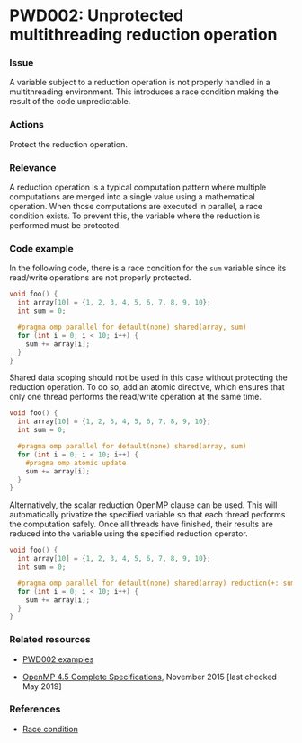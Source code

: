 # PWD002: Unprotected multithreading reduction operation

### Issue

A variable subject to a reduction operation is not properly handled in a
multithreading environment. This introduces a race condition making the result
of the code unpredictable.

### Actions

Protect the reduction operation.

### Relevance

A reduction operation is a typical computation pattern where multiple
computations are merged into a single value using a mathematical operation. When
those computations are executed in parallel, a race condition exists. To prevent
this, the variable where the reduction is performed must be protected.

### Code example

In the following code, there is a race condition for the `sum` variable since
its read/write operations are not properly protected.

```c
void foo() {
  int array[10] = {1, 2, 3, 4, 5, 6, 7, 8, 9, 10};
  int sum = 0;

  #pragma omp parallel for default(none) shared(array, sum)
  for (int i = 0; i < 10; i++) {
    sum += array[i];
  }
}
```

Shared data scoping should not be used in this case without protecting the
reduction operation. To do so, add an atomic directive, which ensures that only
one thread performs the read/write operation at the same time.

```c
void foo() {
  int array[10] = {1, 2, 3, 4, 5, 6, 7, 8, 9, 10};
  int sum = 0;

  #pragma omp parallel for default(none) shared(array, sum)
  for (int i = 0; i < 10; i++) {
    #pragma omp atomic update
    sum += array[i];
  }
}

```

Alternatively, the scalar reduction OpenMP clause can be used. This will
automatically privatize the specified variable so that each thread performs the
computation safely. Once all threads have finished, their results are reduced
into the variable using the specified reduction operator.

```c
void foo() {
  int array[10] = {1, 2, 3, 4, 5, 6, 7, 8, 9, 10};
  int sum = 0;

  #pragma omp parallel for default(none) shared(array) reduction(+: sum)
  for (int i = 0; i < 10; i++) {
    sum += array[i];
  }
}
```

### Related resources

* [PWD002 examples](../PWD002)

* [OpenMP 4.5 Complete Specifications](https://www.openmp.org/wp-content/uploads/openmp-4.5.pdf),
November 2015 [last checked May 2019]

### References

* [Race condition](https://en.wikipedia.org/wiki/Race_condition)
